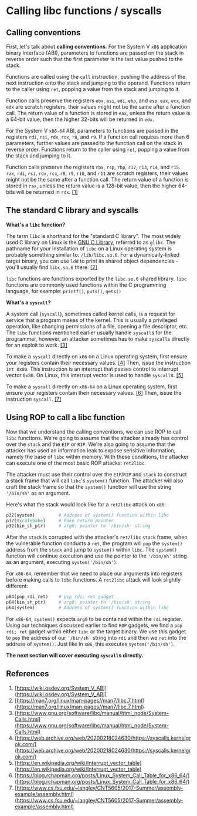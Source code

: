 # Calling libc functions / syscalls

## Calling conventions

First, let's talk about **calling conventions**. For the System V `x86`
application binary interface (ABI), parameters to functions are passed on the
stack in reverse order such that the first parameter is the last value pushed
to the stack.

Functions are called using the `call` instruction, pushing the address of the
next instruction onto the stack and jumping to the operand. Functions return
to the caller using `ret`, popping a value from the stack and jumping to it.

Function calls preserve the registers `ebx`, `esi`, `edi`, `ebp`, and `esp`.
`eax`, `ecx`, and `edx` are scratch registers, their values might not be the
same after a function call. The return value of a function is stored in `eax`,
unless the return value is a 64-bit value, then the higher 32-bits will be
returned in `edx`.

For the System V `x86-64` ABI, parameters to functions are passed in the
registers `rdi`, `rsi`, `rdx`, `rcx`, `r8`, and `r9`. If a function call
requires more than 6 parameters, further values are passed to the function
call on the stack in reverse order. Functions return to the caller using `ret`,
popping a value from the stack and jumping to it.

Function calls preserve the registers `rbx`, `rsp`, `rbp`, `r12`, `r13`, `r14`,
and `r15`. `rax`, `rdi`, `rsi`, `rdx`, `rcx`, `r8`, `r9`, `r10`, and `r11` are
scratch registers, their values might not be the same after a function call.
The return value of a function is stored in `rax`, unless the return value is a
128-bit value, then the higher 64-bits will be returned in `rdx`.
[[1]](#references)

## The standard C library and syscalls

**What's a `libc` function?**

The term `libc` is shorthand for the "standard C library". The most widely used
C library on Linux is the [GNU C Library](http://www.gnu.org/software/libc/),
referred to as `glibc`. The pathname for your installation of `libc` on a
Linux operating system is probably something similar to: `/lib/libc.so.6`. For
a dynamically-linked target binary, you can use `ldd` to print its shared
object dependencies - you'll usually find `libc.so.6` there.
[[2]](#references)

`libc` functions are functions exported by the `libc.so.6` shared library.
`libc` functions are commonly used functions within the C programming
language, for example: `printf()`, `puts()`, `gets()`

**What's a `syscall`?**

A system call (`syscall`), sometimes called kernel calls, is a request for
service that a program makes of the kernel. This is usually a privileged
operation, like changing permissions of a file, opening a file descriptor, etc.
The `libc` functions mentioned earlier usually handle `syscall`s for the
programmer, however, an attacker sometimes has to make `syscall`s directly for
an exploit to work. [[3]](#references)

To make a `syscall` directly on `x86` on a Linux operating system, first
ensure your registers contain their necessary values.
[[4]](#references) Then, issue the instruction `int 0x80`. This instruction is
an interrupt that passes control to interrupt vector `0x80`. On Linux, this
interrupt vector is used to handle `syscall`s. [[5]](#references)

To make a `syscall` directly on `x86-64` on a Linux operating system, first
ensure your registers contain their necessary values.
[[6]](#references) Then, issue the instruction `syscall`. [[7]](#references)

## Using ROP to call a libc function

Now that we understand the calling conventions, we can use ROP to call `libc`
functions. We're going to assume that the attacker already has control over the
`stack` and the `EIP` or `RIP`. We're also going to assume that the attacker
has used an information leak to expose sensitive information, namely the base
of `libc` within memory. With these conditions, the attacker can execute one of
the most basic ROP attacks: `ret2libc`.

The attacker must use their control over the `EIP`/`RIP` and `stack` to
construct a stack frame that will call `libc`'s `system()` function. The
attacker will also craft the stack frame so that the `system()` function will
use the string `'/bin/sh'` as an argument.

Here's what the stack would look like for a `ret2libc` attack on `x86`:

```python
p32(system)         # Address of system() function within libc
p32(0xcafebabe)     # Fake return pointer
p32(bin_sh_ptr)     # arg0: pointer to '/bin/sh' string
```

After the `stack` is corrupted with the attacker's `ret2libc` `stack` frame,
when the vulnerable function conducts a `ret`, the program will `pop` the
`system()` address from the `stack` and jump to `system()` within `libc`. The
`system()` function will continue execution and use the pointer to the
`'/bin/sh'` string as an argument, executing `system('/bin/sh')`.

For `x86-64`, remember that we need to place our arguments into registers
before making calls to `libc` functions. A `ret2libc` attack will look slightly
different:

```python
p64(pop_rdi_ret)    # pop rdi; ret gadget
p64(bin_sh_ptr)     # arg0: pointer to '/bin/sh' string
p64(system)         # Address of system() function within libc
```

For `x86-64`, `system()` expects `arg0` to be contained within the `rdi`
register. Using our techniques discussed earlier to find `ROP` gadgets, we
find a `pop rdi; ret` gadget within either `libc` or the target binary. We use
this gadget to `pop` the address of our `'/bin/sh'` string into `rdi` and then
we `ret` into the address of `system()`. Just like in `x86`, this executes
`system('/bin/sh')`.

**The next section will cover executing `syscall`s directly.**

## References

1. [https://wiki.osdev.org/System_V_ABI](https://wiki.osdev.org/System_V_ABI)
2. [https://man7.org/linux/man-pages//man7/libc.7.html](https://man7.org/linux/man-pages//man7/libc.7.html)
3. [https://www.gnu.org/software/libc/manual/html_node/System-Calls.html](https://www.gnu.org/software/libc/manual/html_node/System-Calls.html)
4. [https://web.archive.org/web/20200218024630/https://syscalls.kernelgrok.com/](https://web.archive.org/web/20200218024630/https://syscalls.kernelgrok.com/)
5. [https://en.wikipedia.org/wiki/Interrupt_vector_table](https://en.wikipedia.org/wiki/Interrupt_vector_table)
6. [https://blog.rchapman.org/posts/Linux_System_Call_Table_for_x86_64/](https://blog.rchapman.org/posts/Linux_System_Call_Table_for_x86_64/)
7. [https://www.cs.fsu.edu/~langley/CNT5605/2017-Summer/assembly-example/assembly.html](https://www.cs.fsu.edu/~langley/CNT5605/2017-Summer/assembly-example/assembly.html)
